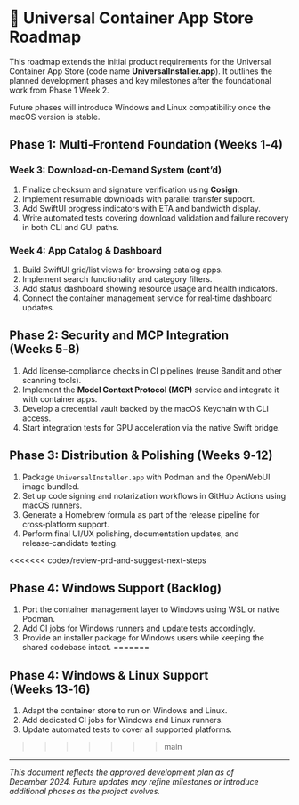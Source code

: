 # 📅 Universal Container App Store Roadmap

This roadmap extends the initial product requirements for the Universal Container App Store (code name **UniversalInstaller.app**). It outlines the planned development phases and key milestones after the foundational work from Phase 1 Week 2.

Future phases will introduce Windows and Linux compatibility once the macOS version is stable.
## Phase 1: Multi‑Frontend Foundation (Weeks 1‑4)

### Week 3: Download‑on‑Demand System (cont’d)
1. Finalize checksum and signature verification using **Cosign**.
2. Implement resumable downloads with parallel transfer support.
3. Add SwiftUI progress indicators with ETA and bandwidth display.
4. Write automated tests covering download validation and failure recovery in both CLI and GUI paths.

### Week 4: App Catalog & Dashboard
1. Build SwiftUI grid/list views for browsing catalog apps.
2. Implement search functionality and category filters.
3. Add status dashboard showing resource usage and health indicators.
4. Connect the container management service for real‑time dashboard updates.

## Phase 2: Security and MCP Integration (Weeks 5‑8)
1. Add license‑compliance checks in CI pipelines (reuse Bandit and other scanning tools).
2. Implement the **Model Context Protocol (MCP)** service and integrate it with container apps.
3. Develop a credential vault backed by the macOS Keychain with CLI access.
4. Start integration tests for GPU acceleration via the native Swift bridge.

## Phase 3: Distribution & Polishing (Weeks 9‑12)
1. Package `UniversalInstaller.app` with Podman and the OpenWebUI image bundled.
2. Set up code signing and notarization workflows in GitHub Actions using macOS runners.
3. Generate a Homebrew formula as part of the release pipeline for cross‑platform support.
4. Perform final UI/UX polishing, documentation updates, and release‑candidate testing.

<<<<<<< codex/review-prd-and-suggest-next-steps
## Phase 4: Windows Support (Backlog)
1. Port the container management layer to Windows using WSL or native Podman.
2. Add CI jobs for Windows runners and update tests accordingly.
3. Provide an installer package for Windows users while keeping the shared codebase intact.
=======
## Phase 4: Windows & Linux Support (Weeks 13‑16)
1. Adapt the container store to run on Windows and Linux.
2. Add dedicated CI jobs for Windows and Linux runners.
3. Update automated tests to cover all supported platforms.
>>>>>>> main

---

_This document reflects the approved development plan as of December 2024. Future updates may refine milestones or introduce additional phases as the project evolves._

